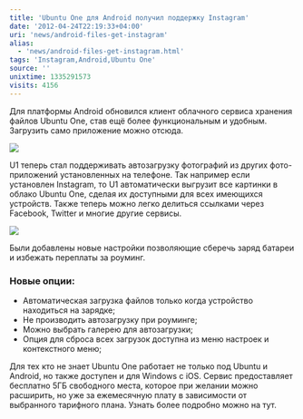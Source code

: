 ```yaml
---
title: 'Ubuntu One для Android получил поддержку Instagram'
date: '2012-04-24T22:19:33+04:00'
uri: 'news/android-files-get-instagram'
alias: 
  - 'news/android-files-get-instagram.html'
tags: 'Instagram,Android,Ubuntu One'
source: ''
unixtime: 1335291573
visits: 4156
---
```

Для платформы Android обновился клиент облачного сервиса хранения файлов Ubuntu One, став ещё более функциональным и удобным. Загрузить само приложение можно отсюда.

[![](img/2012/04/24/22-00/ubuntu-one-2-7110225971-o.jpg)](img/2012/04/24/22-00/ubuntu-one-2-7110225971-o.jpg)

U1 теперь стал поддерживать автозагрузку фотографий из других фото-приложений установленных на телефоне. Так например если установлен Instagram, то U1 автоматически выгрузит все картинки в облако Ubuntu One, сделая их доступными для всех имеющихся устройств. Также теперь можно легко делиться ссылками через Facebook, Twitter и многие другие сервисы.

[![](img/2012/04/24/22-00/ubuntu-one-6964160620-o.jpg)](img/2012/04/24/22-00/ubuntu-one-6964160620-o.jpg)

Были добавлены новые настройки позволяющие сберечь заряд батареи и избежать переплаты за роуминг.

### Новые опции:

*   Автоматическая загрузка файлов только когда устройство находиться на зарядке;
*   Не производить автозагрузку при роуминге;
*   Можно выбрать галерею для автозагрузки;
*   Опция для сброса всех загрузок доступна из меню настроек и контекстного меню;

Для тех кто не знает Ubuntu One работает не только под Ubuntu и Android, но также доступен и для Windows с iOS. Сервис предоставляет бесплатно 5ГБ свободного места, которое при желании можно расширить, но уже за ежемесячную плату в зависимости от выбранного тарифного плана. Узнать более подробно можно на тут.
